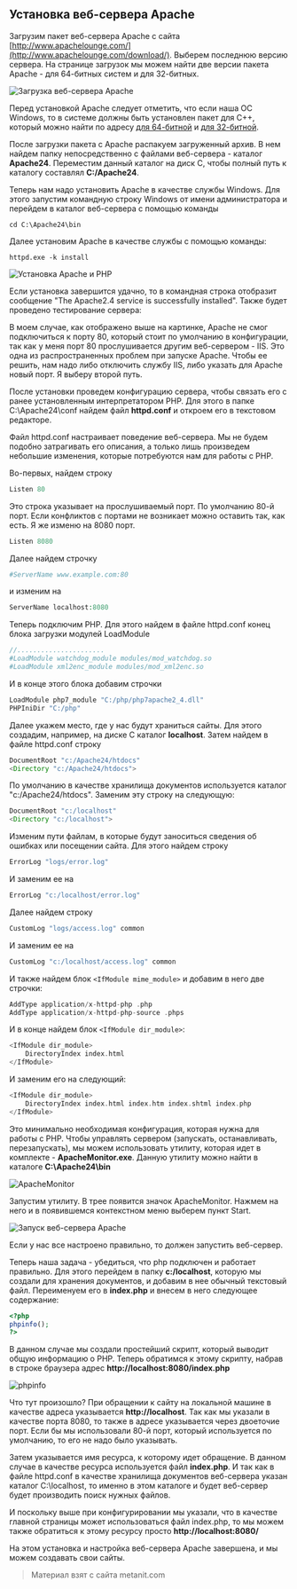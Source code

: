 ## Установка веб-сервера Apache

Загрузим пакет веб-сервера Apache с сайта [http://www.apachelounge.com/](http://www.apachelounge.com/download/). Выберем последнюю версию сервера. На странице загрузок мы можем найти две версии пакета Apache - для 64-битных систем и для 32-битных.

![Загрузка веб-сервера Apache](https://metanit.com/web/php/pics/1.18.png)

Перед установкой Apache следует отметить, что если наша ОС Windows, то в системе должны быть установлен пакет для C++, который можно найти по адресу [для 64-битной](https://go.microsoft.com/fwlink/?LinkId=746572) и [для 32-битной](https://go.microsoft.com/fwlink/?LinkId=746571).

После загрузки пакета с Apache распакуем загруженный архив. В нем найдем папку непосредственно с файлами веб-сервера - каталог **Apache24**. Переместим данный каталог на диск C, чтобы полный путь к каталогу составлял **C:/Apache24**.

Теперь нам надо установить Apache в качестве службы Windows. Для этого запустим командную строку Windows от имени администратора и перейдем в каталог веб-сервера с помощью команды

```
cd C:\Apache24\bin
```

Далее установим Apache в качестве службы с помощью команды:

```
httpd.exe -k install
```

![Установка Apache и PHP](https://metanit.com/web/php/pics/1.16.png)

Если установка завершится удачно, то в командная строка отобразит сообщение "The Apache2.4 service is successfully installed". Также будет проведено тестирование сервера:

В моем случае, как отображено выше на картинке, Apache не смог подключиться к порту 80, который стоит по умолчанию в конфигурации, так как у меня порт 80 прослушивается другим веб-сервером - IIS. Это одна из распространенных проблем при запуске Apache. Чтобы ее решить, нам надо либо отключить службу IIS, либо указать для Apache новый порт. Я выберу второй путь.

После установки проведем конфигурацию сервера, чтобы связать его с ранее установленным интерпретатором PHP. Для этого в папке C:\Apache24\conf найдем файл **httpd.conf** и откроем его в текстовом редакторе.

Файл httpd.conf настраивает поведение веб-сервера. Мы не будем подобно затрагивать его описания, а только лишь произведем небольшие изменения, которые потребуются нам для работы с PHP.

Во-первых, найдем строку

```php
Listen 80
```

Это строка указывает на прослушиваемый порт. По умолчанию 80-й порт. Если конфликтов с портами не возникает можно оставить так, как есть. Я же изменю на 8080 порт.

```php
Listen 8080
```

Далее найдем строчку

```php
#ServerName www.example.com:80
```

и изменим на

```php
ServerName localhost:8080
```

Теперь подключим PHP. Для этого найдем в файле httpd.conf конец блока загрузки модулей LoadModule

```php
//......................
#LoadModule watchdog_module modules/mod_watchdog.so
#LoadModule xml2enc_module modules/mod_xml2enc.so
```

И в конце этого блока добавим строчки

```php
LoadModule php7_module "C:/php/php7apache2_4.dll"
PHPIniDir "C:/php"
```

Далее укажем место, где у нас будут храниться сайты. Для этого создадим, например, на диске С каталог **localhost**. Затем найдем в файле httpd.conf строку

```php
DocumentRoot "c:/Apache24/htdocs"
<Directory "c:/Apache24/htdocs">
```

По умолчанию в качестве хранилища документов используется каталог "c:/Apache24/htdocs". Заменим эту строку на следующую:

```php
DocumentRoot "c:/localhost"
<Directory "c:/localhost">
```

Изменим пути файлам, в которые будут заноситься сведения об ошибках или посещении сайта. Для этого найдем строку

```php
ErrorLog "logs/error.log"
```

И заменим ее на

```php
ErrorLog "c:/localhost/error.log"
```

Далее найдем строку

```php
CustomLog "logs/access.log" common
```

И заменим ее на

```php
CustomLog "c:/localhost/access.log" common
```

И также найдем блок `<IfModule mime_module>` и добавим в него две строчки:

```php
AddType application/x-httpd-php .php
AddType application/x-httpd-php-source .phps
```

И в конце найдем блок `<IfModule dir_module>`:

```php
<IfModule dir_module>
    DirectoryIndex index.html
</IfModule>
```

И заменим его на следующий:

```php
<IfModule dir_module>
    DirectoryIndex index.html index.htm index.shtml index.php
</IfModule>
```

Это минимально необходимая конфигурация, которая нужна для работы с PHP. Чтобы управлять сервером (запускать, останавливать, перезапускать), мы можем использовать утилиту, которая идет в комплекте - **ApacheMonitor.exe**. Данную утилиту можно найти в каталоге **C:\Apache24\bin**

![ApacheMonitor](https://metanit.com/web/php/pics/1.19.png)

Запустим утилиту. В трее появится значок ApacheMonitor. Нажмем на него и в появившемся контекстном меню выберем пункт Start.

![Запуск веб-сервера Apache](https://metanit.com/web/php/pics/1.20.png)

Если у нас все настроено правильно, то должен запустить веб-сервер.

Теперь наша задача - убедиться, что php подключен и работает правильно. Для этого перейдем в папку **c:/localhost**, которую мы создали для хранения документов, и добавим в нее обычный текстовый файл. Переименуем его в **index.php** и внесем в него следующее содержание:

```php
<?php
phpinfo();
?>
```

В данном случае мы создали простейший скрипт, который выводит общую информацию о PHP. Теперь обратимся к этому скрипту, набрав в строке браузера адрес **http://localhost:8080/index.php**

![phpinfo](https://metanit.com/web/php/pics/1.21.png)

Что тут произошло? При обращении к сайту на локальной машине в качестве адреса указывается **http://localhost**. Так как мы указали в качестве порта 8080, то также в адресе указывается через двоеточие порт. Если бы мы использовали 80-й порт, который используется по умолчанию, то его не надо было указывать.

Затем указывается имя ресурса, к которому идет обращение. В данном случае в качестве ресурса используется файл **index.php**. И так как в файле httpd.conf в качестве хранилища документов веб-сервера указан каталог C:\localhost, то именно в этом каталоге и будет веб-сервер будет производить поиск нужных файлов.

И поскольку выше при конфигурировании мы указали, что в качестве главной страницы может использоваться файл index.php, то мы можем также обратиться к этому ресурсу просто **http://localhost:8080/**

На этом установка и настройка веб-сервера Apache завершена, и мы можем создавать свои сайты.


> Материал взят с сайта metanit.com